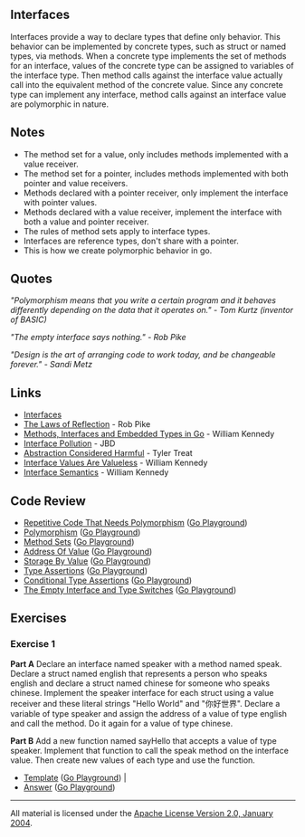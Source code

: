 ## Interfaces

Interfaces provide a way to declare types that define only behavior. This behavior can be implemented by concrete types, such as struct or named types, via methods. When a concrete type implements the set of methods for an interface, values of the concrete type can be assigned to variables of the interface type. Then method calls against the interface value actually call into the equivalent method of the concrete value. Since any concrete type can implement any interface, method calls against an interface value are polymorphic in nature.

## Notes

* The method set for a value, only includes methods implemented with a value receiver.
* The method set for a pointer, includes methods implemented with both pointer and value receivers.
* Methods declared with a pointer receiver, only implement the interface with pointer values.
* Methods declared with a value receiver, implement the interface with both a value and pointer receiver.
* The rules of method sets apply to interface types.
* Interfaces are reference types, don't share with a pointer.
* This is how we create polymorphic behavior in go.

## Quotes

_"Polymorphism means that you write a certain program and it behaves differently depending on the data that it operates on." - Tom Kurtz (inventor of BASIC)_

_"The empty interface says nothing." - Rob Pike_

_"Design is the art of arranging code to work today, and be changeable forever." - Sandi Metz_

## Links

* [Interfaces](https://golang.org/doc/effective_go.html#interfaces)
* [The Laws of Reflection](https://blog.golang.org/laws-of-reflection) - Rob Pike
* [Methods, Interfaces and Embedded Types in Go](https://www.ardanlabs.com/blog/2014/05/methods-interfaces-and-embedded-types.html) - William Kennedy
* [Interface Pollution](https://medium.com/@rakyll/interface-pollution-in-go-7d58bccec275) - JBD
* [Abstraction Considered Harmful](https://bravenewgeek.com/abstraction-considered-harmful/) - Tyler Treat
* [Interface Values Are Valueless](https://www.ardanlabs.com/blog/2018/03/interface-values-are-valueless.html) - William Kennedy
* [Interface Semantics](https://www.ardanlabs.com/blog/2017/07/interface-semantics.html) - William Kennedy

## Code Review

* [Repetitive Code That Needs Polymorphism](example0/example0.go) ([Go Playground](https://play.golang.org/p/Txsuzcpdran))
* [Polymorphism](example1/example1.go) ([Go Playground](https://play.golang.org/p/J7OWzPzV40w))
* [Method Sets](example2/example2.go) ([Go Playground](https://play.golang.org/p/N50ocjUekf3))
* [Address Of Value](example3/example3.go) ([Go Playground](https://play.golang.org/p/w981JSUcVZ2))
* [Storage By Value](example4/example4.go) ([Go Playground](https://play.golang.org/p/6U232Ue_BY0))
* [Type Assertions](example5/example5.go) ([Go Playground](https://play.golang.org/p/f47JMTj2eId))
* [Conditional Type Assertions](example6/example6.go) ([Go Playground](https://play.golang.org/p/9fYc5RyyvVG))
* [The Empty Interface and Type Switches](example7/example7.go) ([Go Playground](https://play.golang.org/p/iyDfKCIQ4S9))

## Exercises

### Exercise 1

**Part A** Declare an interface named speaker with a method named speak. Declare a struct named english that represents a person who speaks english and declare a struct named chinese for someone who speaks chinese. Implement the speaker interface for each struct using a value receiver and these literal strings "Hello World" and "你好世界". Declare a variable of type speaker and assign the address of a value of type english and call the method. Do it again for a value of type chinese.

**Part B** Add a new function named sayHello that accepts a value of type speaker. Implement that function to call the speak method on the interface value. Then create new values of each type and use the function.

* [Template](exercises/template1/template1.go) ([Go Playground](https://play.golang.org/p/hfC2-yPI9y6)) |
* [Answer](exercises/exercise1/exercise1.go) ([Go Playground](https://play.golang.org/p/mN8Fitr8Wts))
___
All material is licensed under the [Apache License Version 2.0, January 2004](http://www.apache.org/licenses/LICENSE-2.0).
